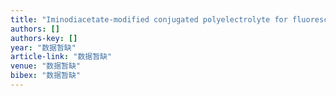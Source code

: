 ```yaml
---
title: "Iminodiacetate-modified conjugated polyelectrolyte for fluorescent labeling of histidine"
authors: []
authors-key: []
year: "数据暂缺"
article-link: "数据暂缺"
venue: "数据暂缺"
bibex: "数据暂缺"
---
```

